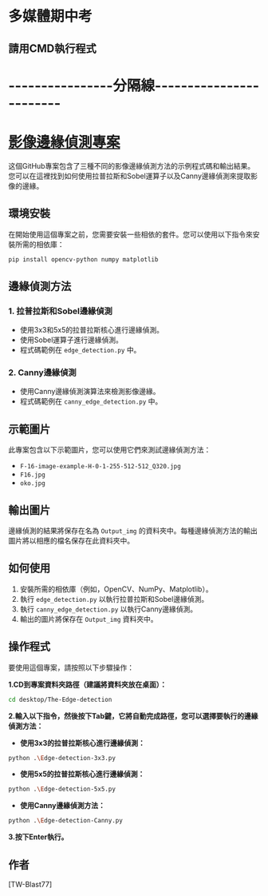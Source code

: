 # 多媒體期中考

## 請用CMD執行程式

# ----------------分隔線------------------------

# [影像邊緣偵測專案](#影像邊緣偵測專案)

这個GitHub專案包含了三種不同的影像邊緣偵測方法的示例程式碼和輸出結果。您可以在這裡找到如何使用拉普拉斯和Sobel運算子以及Canny邊緣偵測來提取影像的邊緣。
## 環境安裝

在開始使用這個專案之前，您需要安裝一些相依的套件。您可以使用以下指令來安裝所需的相依庫：

```bash
pip install opencv-python numpy matplotlib
```
## 邊緣偵測方法

### 1. 拉普拉斯和Sobel邊緣偵測

- 使用3x3和5x5的拉普拉斯核心進行邊緣偵測。
- 使用Sobel運算子進行邊緣偵測。
- 程式碼範例在 `edge_detection.py` 中。

### 2. Canny邊緣偵測

- 使用Canny邊緣偵測演算法來檢測影像邊緣。
- 程式碼範例在 `canny_edge_detection.py` 中。

## 示範圖片

此專案包含以下示範圖片，您可以使用它們來測試邊緣偵測方法：

- `F-16-image-example-H-0-1-255-512-512_Q320.jpg`
- `F16.jpg`
- `oko.jpg`

## 輸出圖片

邊緣偵測的結果將保存在名為 `Output_img` 的資料夾中。每種邊緣偵測方法的輸出圖片將以相應的檔名保存在此資料夾中。

## 如何使用

1. 安裝所需的相依庫（例如，OpenCV、NumPy、Matplotlib）。
2. 執行 `edge_detection.py` 以執行拉普拉斯和Sobel邊緣偵測。
3. 執行 `canny_edge_detection.py` 以執行Canny邊緣偵測。
4. 輸出的圖片將保存在 `Output_img` 資料夾中。

## 操作程式
要使用這個專案，請按照以下步驟操作：

**1.CD到專案資料夾路徑（建議將資料夾放在桌面）：**
```bash
cd desktop/The-Edge-detection
```
**2.輸入以下指令，然後按下Tab鍵，它將自動完成路徑，您可以選擇要執行的邊緣偵測方法：**

- **使用3x3的拉普拉斯核心進行邊緣偵測：**
```bash
python .\Edge-detection-3x3.py
```
- **使用5x5的拉普拉斯核心進行邊緣偵測：**
```bash
python .\Edge-detection-5x5.py
```
- **使用Canny邊緣偵測方法：**
```bash
python .\Edge-detection-Canny.py
```
**3.按下Enter執行。**

## 作者

[TW-Blast77]
